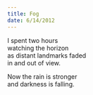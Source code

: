 ```yaml
---
title: Fog
date: 6/14/2012
---
```


I spent two hours  
watching the horizon  
as distant landmarks faded  
in and out of view.

Now the rain is stronger  
and darkness is falling.